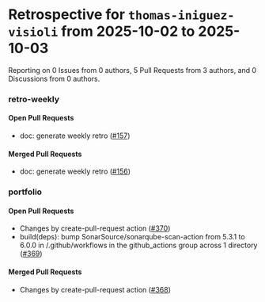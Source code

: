 # Retrospective for `thomas-iniguez-visioli` from 2025-10-02 to 2025-10-03

Reporting on 0 Issues from 0 authors, 5 Pull Requests from 3 authors, and 0 Discussions from 0 authors.


### retro-weekly

#### Open Pull Requests

- doc: generate weekly retro ([#157](https://github.com/thomas-iniguez-visioli/retro-weekly/pull/157))

#### Merged Pull Requests

- doc: generate weekly retro ([#156](https://github.com/thomas-iniguez-visioli/retro-weekly/pull/156))

### portfolio

#### Open Pull Requests

- Changes by create-pull-request action ([#370](https://github.com/thomas-iniguez-visioli/portfolio/pull/370))
- build(deps): bump SonarSource/sonarqube-scan-action from 5.3.1 to 6.0.0 in /.github/workflows in the github_actions group across 1 directory ([#369](https://github.com/thomas-iniguez-visioli/portfolio/pull/369))

#### Merged Pull Requests

- Changes by create-pull-request action ([#368](https://github.com/thomas-iniguez-visioli/portfolio/pull/368))